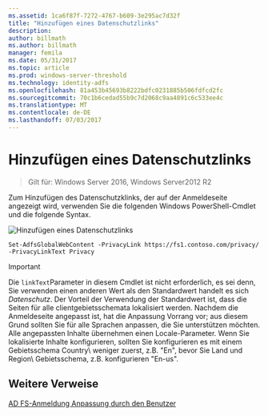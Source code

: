 ```yaml
---
ms.assetid: 1ca6f87f-7272-4767-b609-3e295ac7d32f
title: "Hinzufügen eines Datenschutzlinks"
description: 
author: billmath
ms.author: billmath
manager: femila
ms.date: 05/31/2017
ms.topic: article
ms.prod: windows-server-threshold
ms.technology: identity-adfs
ms.openlocfilehash: 81a453b45693b8222bdfc0231885b506fdfcd2fc
ms.sourcegitcommit: 70c1b6cedad55b9c7d2068c9aa4891c6c533ee4c
ms.translationtype: MT
ms.contentlocale: de-DE
ms.lasthandoff: 07/03/2017
---
```

# <a name="add-privacy-link"></a>Hinzufügen eines Datenschutzlinks 

>Gilt für: Windows Server 2016, Windows Server2012 R2

Zum Hinzufügen des Datenschutzklinks, der auf der Anmeldeseite angezeigt wird, verwenden Sie die folgenden Windows PowerShell-Cmdlet und die folgende Syntax.  

![Hinzufügen eines Datenschutzlinks](media/AD-FS-user-sign-in-customization/ADFS_Blue_Custom2.png) 
  
 
`Set-AdfsGlobalWebContent -PrivacyLink https://fs1.contoso.com/privacy/ -PrivacyLinkText Privacy`  
 
  
> [!IMPORTANT]  
> Die `linkText`Parameter in diesem Cmdlet ist nicht erforderlich, es sei denn, Sie verwenden einen anderen Wert als den Standardwert handelt es sich *Datenschutz*. Der Vorteil der Verwendung der Standardwert ist, dass die Seiten für alle clientgebietsschemata lokalisiert werden. Nachdem die Anmeldeseite angepasst ist, hat die Anpassung Vorrang vor; aus diesem Grund sollten Sie für alle Sprachen anpassen, die Sie unterstützen möchten. Alle angepassten Inhalte übernehmen einen Locale-Parameter. Wenn Sie lokalisierte Inhalte konfigurieren, sollten Sie konfigurieren es mit einem Gebietsschema Country\ weniger zuerst, z.B. "En", bevor Sie Land und Region\ Gebietsschema, z.B. konfigurieren "En\-us".  

## <a name="additional-references"></a>Weitere Verweise 
[AD FS-Anmeldung Anpassung durch den Benutzer](AD-FS-user-sign-in-customization.md)  
